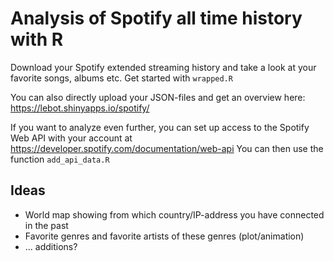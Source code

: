 # Analysis of Spotify all time history with R

Download your Spotify extended streaming history and take a look at your favorite songs, albums etc.
Get started with `wrapped.R`

You can also directly upload your JSON-files and get an overview here: <https://lebot.shinyapps.io/spotify/>

If you want to analyze even further, you can set up access to the Spotify Web API with your account at <https://developer.spotify.com/documentation/web-api>
You can then use the function `add_api_data.R`


## Ideas

+ World map showing from which country/IP-address you have connected in the past
+ Favorite genres and favorite artists of these genres (plot/animation)
+ ... additions?